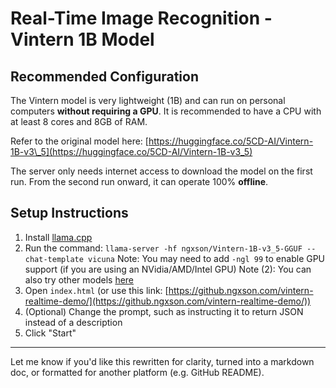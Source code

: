# Real-Time Image Recognition - Vintern 1B Model

## Recommended Configuration

The Vintern model is very lightweight (1B) and can run on personal computers **without requiring a GPU**. It is recommended to have a CPU with at least 8 cores and 8GB of RAM.

Refer to the original model here: [https://huggingface.co/5CD-AI/Vintern-1B-v3\_5](https://huggingface.co/5CD-AI/Vintern-1B-v3_5)

The server only needs internet access to download the model on the first run. From the second run onward, it can operate 100% **offline**.

## Setup Instructions

1. Install [llama.cpp](https://github.com/ggml-org/llama.cpp)
2. Run the command:
   `llama-server -hf ngxson/Vintern-1B-v3_5-GGUF --chat-template vicuna`
   Note: You may need to add `-ngl 99` to enable GPU support (if you are using an NVidia/AMD/Intel GPU)
   Note (2): You can also try other models [here](https://github.com/ggml-org/llama.cpp/blob/master/docs/multimodal.md)
3. Open `index.html` (or use this link: [https://github.ngxson.com/vintern-realtime-demo/](https://github.ngxson.com/vintern-realtime-demo/))
4. (Optional) Change the prompt, such as instructing it to return JSON instead of a description
5. Click "Start"

---

Let me know if you'd like this rewritten for clarity, turned into a markdown doc, or formatted for another platform (e.g. GitHub README).
